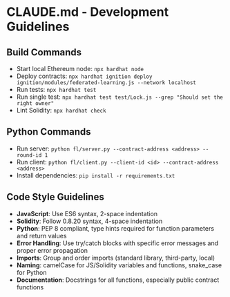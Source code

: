 # CLAUDE.md - Development Guidelines

## Build Commands
- Start local Ethereum node: `npx hardhat node`
- Deploy contracts: `npx hardhat ignition deploy ignition/modules/federated-learning.js --network localhost`
- Run tests: `npx hardhat test`
- Run single test: `npx hardhat test test/Lock.js --grep "Should set the right owner"`
- Lint Solidity: `npx hardhat check`

## Python Commands
- Run server: `python fl/server.py --contract-address <address> --round-id 1`
- Run client: `python fl/client.py --client-id <id> --contract-address <address>`
- Install dependencies: `pip install -r requirements.txt`

## Code Style Guidelines
- **JavaScript**: Use ES6 syntax, 2-space indentation
- **Solidity**: Follow 0.8.20 syntax, 4-space indentation
- **Python**: PEP 8 compliant, type hints required for function parameters and return values
- **Error Handling**: Use try/catch blocks with specific error messages and proper error propagation
- **Imports**: Group and order imports (standard library, third-party, local)
- **Naming**: camelCase for JS/Solidity variables and functions, snake_case for Python
- **Documentation**: Docstrings for all functions, especially public contract functions